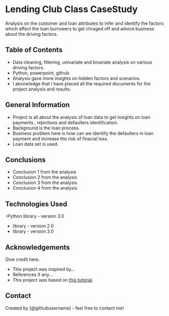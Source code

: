 # Lending Club Class CaseStudy
Analysis on the customer and loan attributes to infer and identify the factors which affect the loan burrowers to get chraged off and advice
business about the driving factors.


## Table of Contents
* Data cleaning, filtering, univariate and bivariate analysis on various driving factors.
* Python, powerpoint, github
* Analysis gave more insights on hidden factors and scenarios.
* I aknowledge that I have placed all the required documents for the project analysis and results.

<!-- You can include any other section that is pertinent to your problem -->

## General Information
- Project is all about the analysis of loan data to get insights on loan payments , rejections and defaulters identification.
- Background is the loan process.
- Business problem here is how can we identify the defaulters in loan payment and increase the risk of finacial loss.
- Loan data set is used.

<!-- You don't have to answer all the questions - just the ones relevant to your project. -->

## Conclusions
- Conclusion 1 from the analysis
- Conclusion 2 from the analysis
- Conclusion 3 from the analysis
- Conclusion 4 from the analysis

<!-- You don't have to answer all the questions - just the ones relevant to your project. -->


## Technologies Used
-Python library - version 3.0
- library - version 2.0
- library - version 3.0

<!-- As the libraries versions keep on changing, it is recommended to mention the version of library used in this project -->

## Acknowledgements
Give credit here.
- This project was inspired by...
- References if any...
- This project was based on [this tutorial](https://www.example.com).


## Contact
Created by [@githubusername] - feel free to contact me!


<!-- Optional -->
<!-- ## License -->
<!-- This project is open source and available under the [... License](). -->

<!-- You don't have to include all sections - just the one's relevant to your project -->